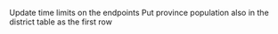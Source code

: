 Update time limits on the endpoints
Put province population also in the district table as the first row